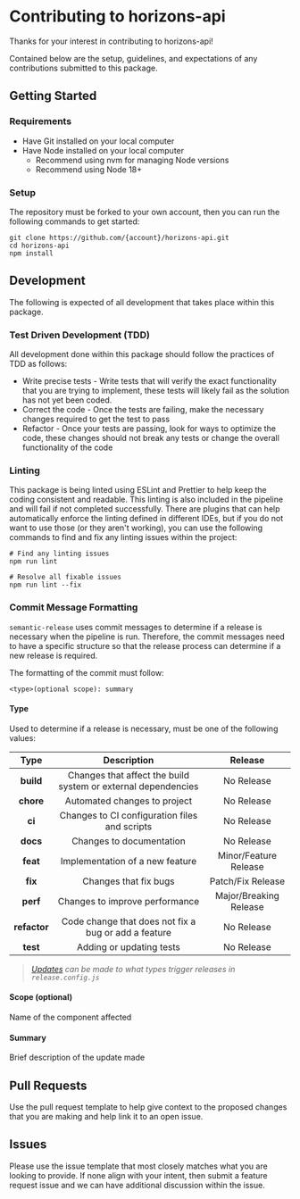 # Contributing to horizons-api

Thanks for your interest in contributing to horizons-api!

Contained below are the setup, guidelines, and expectations
of any contributions submitted to this package.

## Getting Started

### Requirements

- Have Git installed on your local computer
- Have Node installed on your local computer
  - Recommend using nvm for managing Node versions
  - Recommend using Node 18+

### Setup

The repository must be forked to your own account, then you can run the following commands to get started:

```terminal
git clone https://github.com/{account}/horizons-api.git
cd horizons-api
npm install
```

## Development

The following is expected of all development that takes place within this package.

### Test Driven Development (TDD)

All development done within this package should follow the practices of TDD as follows:

- Write precise tests - Write tests that will verify the exact functionality that you are trying to implement, these tests will likely fail as the solution has not yet been coded.
- Correct the code - Once the tests are failing, make the necessary changes required to get the test to pass
- Refactor - Once your tests are passing, look for ways to optimize the code, these changes should not break any tests or change the overall functionality of the code

### Linting

This package is being linted using ESLint and Prettier to help keep the coding consistent and readable.
This linting is also included in the pipeline and will fail if not completed successfully.
There are plugins that can help automatically enforce the linting defined in different IDEs, but if you do not want to use those (or they aren't working), you can use the following commands to find and fix any linting issues within the project:

```terminal
# Find any linting issues
npm run lint

# Resolve all fixable issues
npm run lint --fix
```

### Commit Message Formatting

`semantic-release` uses commit messages to determine if a release is necessary when the pipeline is run.
Therefore, the commit messages need to have a specific structure so that the release process can determine if a new release is required.

The formatting of the commit must follow:

```text
<type>(optional scope): summary
```

#### **Type**

Used to determine if a release is necessary, must be one of the following values:

| Type | Description | Release |
|:----:|:-----------:|:-------:|
|**build**|Changes that affect the build system or external dependencies|No Release|
|**chore**|Automated changes to project|No Release|
|**ci**|Changes to CI configuration files and scripts|No Release|
|**docs**|Changes to documentation|No Release|
|**feat**|Implementation of a new feature|Minor/Feature Release|
|**fix**|Changes that fix bugs|Patch/Fix Release|
|**perf**|Changes to improve performance|Major/Breaking Release|
|**refactor**|Code change that does not fix a bug or add a feature|No Release|
|**test**|Adding or updating tests|No Release|

> *[Updates](https://github.com/semantic-release/semantic-release#commit-message-format) can be made to what types trigger releases in `release.config.js`*

#### **Scope** (optional)

Name of the component affected

#### **Summary**

Brief description of the update made

## Pull Requests

Use the pull request template to help give context to the proposed changes that you are making and help link it to an open issue.

## Issues

Please use the issue template that most closely matches what you are looking to provide.
If none align with your intent, then submit a feature request issue and we can have additional discussion within the issue.
